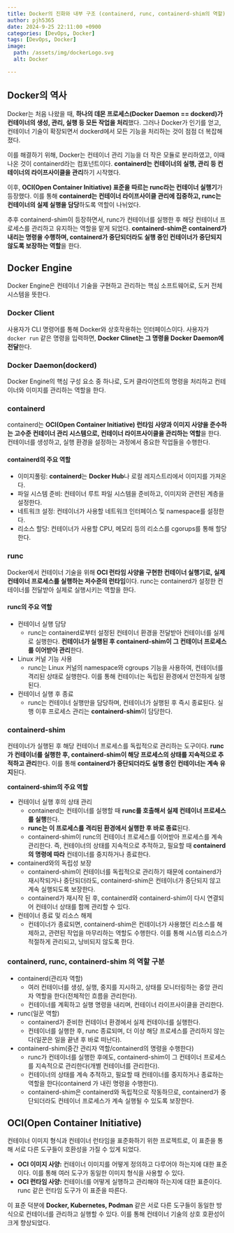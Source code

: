 ```yaml
---
title: Docker의 진화와 내부 구조 (containerd, runc, containerd-shim의 역할)
author: pjh5365
date: 2024-9-25 22:11:00 +0900
categories: [DevOps, Docker]
tags: [DevOps, Docker]
image:
  path: /assets/img/dockerLogo.svg
  alt: Docker

---
```


## Docker의 역사

Docker는 처음 나왔을 때, **하나의 데몬 프로세스(Docker Daemon == dockerd)가 컨테이너의 생성, 관리, 실행 등 모든 작업을 처리**했다. 그러나 Docker가 인기를 얻고, 컨테이너 기술이 확장되면서 dockerd에서 모든 기능을 처리하는 것이 점점 더 복잡해졌다.

이를 해결하기 위해, Docker는 컨테이너 관리 기능을 더 작은 모듈로 분리하였고, 이때 나온 것이 containerd라는 컴포넌트이다. **containerd는 컨테이너의 실행, 관리 등 컨테이너의 라이프사이클을 관리**하기 시작했다.

이후, **OCI(Open Container Initiative) 표준을 따르는 runc라는 컨테이너 실행기**가 등장했다. 이를 통해 **containerd는 컨테이너 라이프사이클 관리에 집중하고, runc는 컨테이너의 실제 실행을 담당**하도록 역할이 나뉘었다.

추후 containerd-shim이 등장하면서, runc가 컨테이너를 실행한 후 해당 컨테이너 프로세스를 관리하고 유지하는 역할을 맡게 되었다. **containerd-shim은 containerd가 내리는 명령을 수행하며, containerd가 중단되더라도 실행 중인 컨테이너가 중단되지 않도록 보장하는 역할**을 한다.

## Docker Engine

Docker Engine은 컨테이너 기술을 구현하고 관리하는 핵심 소프트웨어로, 도커 전체 시스템을 뜻한다.

### Docker Client

사용자가 CLI 명령어를 통해 Docker와 상호작용하는 인터페이스이다. 사용자가 `docker run` 같은 명령을 입력하면, **Docker Clinet는 그 명령을 Docker Daemon에 전달**한다.

### Docker Daemon(dockerd)

Docker Engine의 핵심 구성 요소 중 하나로, 도커 클라이언트의 명령을 처리하고 컨테이너와 이미지를 관리하는 역할을 한다.

### containerd

containerd는 **OCI(Open Container Initiative) 런타임 사양과 이미지 사양을 준수하는 고수준 컨테이너 관리 시스템으로, 컨테이너 라이프사이클을 관리하는 역할**을 한다. 컨테이너를 생성하고, 실행 환경을 설정하는 과정에서 중요한 작업들을 수행한다.

#### containerd의 주요 역할

- 이미지풀링: **containerd**는 **Docker Hub**나 로컬 레지스트리에서 이미지를 가져온다.
- 파일 시스템 준비: 컨테이너 루트 파일 시스템을 준비하고, 이미지와 관련된 계층을 설정한다.
- 네트워크 설정: 컨테이너가 사용할 네트워크 인터페이스 및 namespace를 설정한다.
- 리소스 할당: 컨테이너가 사용할 CPU, 메모리 등의 리소스를 cgorups를 통해 할당한다.

### runc

Docker에서 컨테이너 기술을 위해 **OCI 런타임 사양을 구현한 컨테이너 실행기로, 실제 컨테이너 프로세스를 실행하는 저수준의 런타임**이다. runc는 containerd가 설정한 컨테이너를 전달받아 실제로 실행시키는 역할을 한다.

#### runc의 주요 역할

- 컨테이너 실행 담당
  - runc는 containerd로부터 설정된 컨테이너 환경을 전달받아 컨테이너를 실제로 실행한다. **컨테이너가 실행된 후 containerd-shim이 그 컨테이너 프로세스를 이어받아 관리**한다.
- Linux 커널 기능 사용
  - runc는 Linux 커널의 namespace와 cgroups 기능을 사용하여, 컨테이너를 격리된 상태로 실행한다. 이를 통해 컨테이너는 독립된 환경에서 안전하게 실행된다.
- 컨테이너 실행 후 종료
  - runc는 컨테이너 실행만을 담당하며, 컨테이너가 실행된 후 즉시 종료된다. 실행 이후 프로세스 관리는 **containerd-shim**이 담당한다.

### containerd-shim

컨테이너가 실행된 후 해당 컨테이너 프로세스를 독립적으로 관리하는 도구이다. **runc가 컨테이너를 실행한 후, containerd-shim이 해당 프로세스의 상태를 지속적으로 추적하고 관리**한다. 이를 통해 **containerd가 중단되더라도 실행 중인 컨테이너는 계속 유지**된다.

**containerd-shim의 주요 역할**

- 컨테이너 실행 후의 상태 관리
  - containerd는 컨테이너를 실행할 때 **runc를 호출해서 실제 컨테이너 프로세스를 실행**한다.
  - **runc는 이 프로세스를 격리된 환경에서 실행한 후 바로 종료**된다.
  - containerd-shim이 runc의 컨테이너 프로세스를 이어받아 프로세스를 계속 관리한다. 즉, 컨테이너의 상태를 지속적으로 추적하고, 필요할 때 **containerd의 명령에 따라** 컨테이너를 중지하거나 종료한다.
- containerd와의 독립성 보장
  - containerd-shim이 컨테이너를 독립적으로 관리하기 때문에 containerd가 재시작되거나 중단되더라도, containerd-shim은 컨테이너가 중단되지 않고 계속 실행되도록 보장한다.
  - containerd가 재시작 된 후, containerd와 containerd-shim이 다시 연결되어 컨테이너 상태를 함께 관리할 수 있다.
- 컨테이너 종료 및 리소스 해제
  - 컨테이너가 종료되면, containerd-shim은 컨테이너가 사용했던 리소스를 해제하고, 관련된 작업을 마무리하는 역할도 수행한다. 이를 통해 시스템 리소스가 적절하게 관리되고, 낭비되지 않도록 한다.

### containerd, runc, containerd-shim 의 역할 구분
- containerd(관리자 역할)
  - 여러 컨테이너를 생성, 실행, 중지를 지시하고, 상태를 모니터링하는 중앙 관리자 역할을 한다(전체적인 흐름을 관리한다).
  - 컨테이너를 계획하고 실행 명령을 내리며, 컨테이너 라이프사이클을 관리한다.
- runc(일꾼 역할)
  - containerd가 준비한 컨테이너 환경에서 실제 컨테이너를 실행한다.
  - 컨테이너를 실행한 후, runc 종료되며, 더 이상 해당 프로세스를 관리하지 않는다(일꾼은 일을 끝낸 후 바로 떠난다).
- containerd-shim(중간 관리자 역할/containerd의 명령을 수행한다)
  - runc가 컨테이너를 실행한 후에도, containerd-shim이 그 컨테이너 프로세스를 지속적으로 관리한다(개별 컨테이너를 관리한다).
  - 컨테이너의 상태를 계속 추적하고, 필요할 때 컨테이너를 중지하거나 종료하는 역할을 한다(containerd 가 내린 명령을 수행한다). 
  - containerd-shim은 containerd와 독립적으로 작동하므로, containerd가 중단되더라도 컨테이너 프로세스가 계속 실행될 수 있도록 보장한다.

## OCI(Open Container Initiative)

컨테이너 이미지 형식과 컨테이너 런타임을 표준화하기 위한 프로젝트로, 이 표준을 통해 서로 다른 도구들이 호환성을 가질 수 있게 되었다.

- **OCI 이미지 사양:** 컨테이너 이미지를 어떻게 정의하고 다루어야 하는지에 대한 표준이다. 이를 통해 여러 도구가 동일한 이미지 형식을 사용할 수 있다.
- **OCI 런타임 사양:** 컨테이너를 어떻게 실행하고 관리해야 하는지에 대한 표준이다. runc 같은 런타임 도구가 이 표준을 따른다.

이 표준 덕분에 **Docker, Kubernetes, Podman** 같은 서로 다른 도구들이 동일한 방식으로 컨테이너를 관리하고 실행할 수 있다. 이를 통해 컨테이너 기술의 상호 호환성이 크게 향상되었다.

